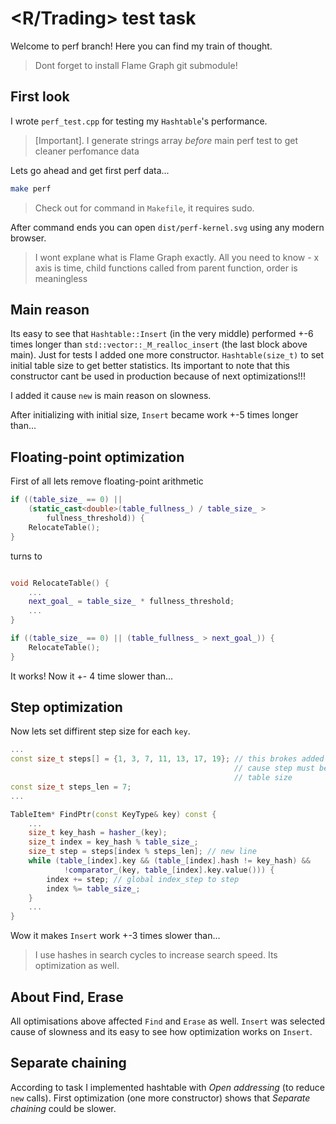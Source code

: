 # <R/Trading> test task
Welcome to perf branch! Here you can find my train of thought.

> Dont forget to install Flame Graph git submodule!

## First look
I wrote `perf_test.cpp` for testing my `Hashtable`'s performance.

> [Important]. I generate strings array *before* main perf test to get cleaner perfomance data

Lets go ahead and get first perf data...

```bash
make perf
```

> Check out for command in `Makefile`, it requires sudo.

After command ends you can open `dist/perf-kernel.svg` using any modern browser.

> I wont explane what is Flame Graph exactly. All you need to know - x axis is time, child functions called from parent function, order is meaningless

## Main reason
Its easy to see that `Hashtable::Insert` (in the very middle) performed +-6 times longer than `std::vector::_M_realloc_insert` (the last block above main).
Just for tests I added one more constructor. `Hashtable(size_t)` to set initial table size to get better statistics. Its important to note that this constructor cant be used in production because of next optimizations!!!

I added it cause `new` is main reason on slowness.

After initializing with initial size, `Insert` became work +-5 times longer than...


## Floating-point optimization
First of all lets remove floating-point arithmetic
```cpp
if ((table_size_ == 0) ||
    (static_cast<double>(table_fullness_) / table_size_ >
        fullness_threshold)) {
    RelocateTable();
}
```

turns to

```cpp

void RelocateTable() {
    ...
    next_goal_ = table_size_ * fullness_threshold;
    ...
}

if ((table_size_ == 0) || (table_fullness_ > next_goal_)) {
    RelocateTable();
}
```

It works! Now it +- 4 time slower than...

## Step optimization
Now lets set diffirent step size for each `key`.
```cpp
...
const size_t steps[] = {1, 3, 7, 11, 13, 17, 19}; // this brokes added constructor
                                                  // cause step must be prime with
                                                  // table size
const size_t steps_len = 7;
...

TableItem* FindPtr(const KeyType& key) const {
    ...
    size_t key_hash = hasher_(key);
    size_t index = key_hash % table_size_;
    size_t step = steps[index % steps_len]; // new line
    while (table_[index].key && (table_[index].hash != key_hash) &&
            !comparator_(key, table_[index].key.value())) {
        index += step; // global index_step to step
        index %= table_size_;
    }
    ...
}
```
Wow it makes `Insert` work +-3 times slower than...

> I use hashes in search cycles to increase search speed. Its optimization as well.

## About Find, Erase
All optimisations above affected `Find` and `Erase` as well. `Insert` was selected cause of slowness and its easy to see how optimization works on `Insert`.

## Separate chaining
According to task I implemented hashtable with *Open addressing* (to reduce `new` calls). First optimization (one more constructor) shows that *Separate chaining* could be slower.